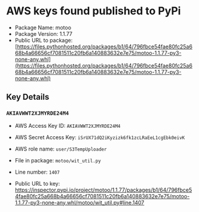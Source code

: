 # AWS keys found published to PyPi

* Package Name: motoo
* Package Version: 1.1.77
* Public URL to package: [https://files.pythonhosted.org/packages/b1/64/796fbce54fae80fc25a668b4a66656cf7081511c20fb6a140883632e7e75/motoo-1.1.77-py3-none-any.whl](https://files.pythonhosted.org/packages/b1/64/796fbce54fae80fc25a668b4a66656cf7081511c20fb6a140883632e7e75/motoo-1.1.77-py3-none-any.whl)

## Key Details

### `AKIAVWWT2XJMYRDE24M4`

* AWS Access Key ID: `AKIAVWWT2XJMYRDE24M4`
* AWS Secret Access Key: `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` 
* AWS role name: `user/S3TempUploader`
* File in package: `motoo/wit_util.py`
* Line number: `1407`

* Public URL to key: https://inspector.pypi.io/project/motoo/1.1.77/packages/b1/64/796fbce54fae80fc25a668b4a66656cf7081511c20fb6a140883632e7e75/motoo-1.1.77-py3-none-any.whl/motoo/wit_util.py#line.1407


